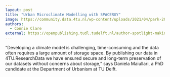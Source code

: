 ```yaml
---
layout: post
title: "Urban Microclimate Modelling with SPACERGY"
image: https://community.data.4tu.nl/wp-content/uploads/2021/04/park-2039987_1280-e1618741520800-1024x467.png
authors:
  - Connie Clare
external: https://openpublishing.tudl.tudelft.nl/author-spotlight-making-the-most-out-of-whey-with-open-knowledge-and-peer-review/
---
```


“Developing a climate model is challenging, time-consuming and the data often requires a large amount of storage space. By publishing our data in 4TU.ResearchData we have ensured secure and long-term preservation of our datasets without concerns about storage,” says Daniela Maiullari, a PhD candidate at the Department of Urbanism at TU Delft.
